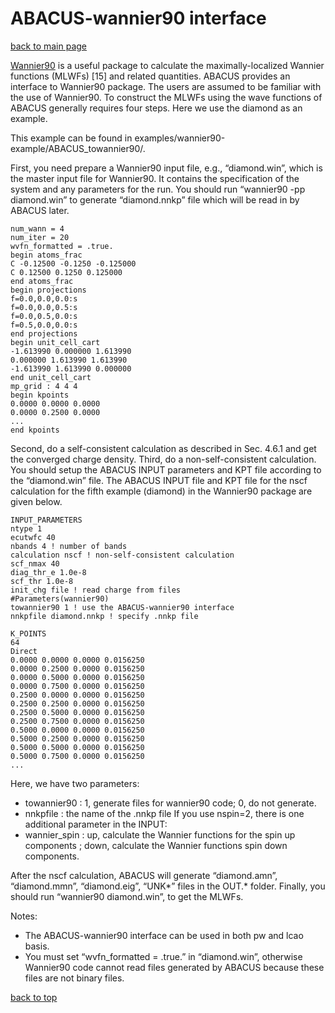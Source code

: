 # ABACUS-wannier90 interface

[back to main page](../../README.md)

[Wannier90](http://www.wannier.org) is a useful package to calculate the maximally-localized Wannier functions (MLWFs) [15] and related quantities. ABACUS provides an interface to Wannier90 package. The users are assumed to be familiar with the use of Wannier90. To construct the MLWFs using the wave functions of ABACUS generally requires four steps. Here we use the diamond as an example.

This example can be found in examples/wannier90-example/ABACUS_towannier90/.

First, you need prepare a Wannier90 input file, e.g., “diamond.win”, which is the master input file for Wannier90. It contains the specification of the system and any parameters for the run. You should run “wannier90 -pp diamond.win” to generate “diamond.nnkp” file which will be read in by ABACUS later.

```
num_wann = 4
num_iter = 20
wvfn_formatted = .true.
begin atoms_frac
C -0.12500 -0.1250 -0.125000
C 0.12500 0.1250 0.125000
end atoms_frac
begin projections
f=0.0,0.0,0.0:s
f=0.0,0.0,0.5:s
f=0.0,0.5,0.0:s
f=0.5,0.0,0.0:s
end projections
begin unit_cell_cart
-1.613990 0.000000 1.613990
0.000000 1.613990 1.613990
-1.613990 1.613990 0.000000
end unit_cell_cart
mp_grid : 4 4 4
begin kpoints
0.0000 0.0000 0.0000
0.0000 0.2500 0.0000
...
end kpoints
```

Second, do a self-consistent calculation as described in Sec. 4.6.1 and get the converged charge density. Third, do a non-self-consistent calculation. You should setup the ABACUS INPUT parameters and KPT file according to the “diamond.win” file. The ABACUS INPUT file and KPT file for the nscf calculation for the fifth example (diamond) in the Wannier90 package are given below.
```
INPUT_PARAMETERS
ntype 1
ecutwfc 40
nbands 4 ! number of bands
calculation nscf ! non-self-consistent calculation
scf_nmax 40
diag_thr_e 1.0e-8
scf_thr 1.0e-8
init_chg file ! read charge from files
#Parameters(wannier90)
towannier90 1 ! use the ABACUS-wannier90 interface
nnkpfile diamond.nnkp ! specify .nnkp file
```

```
K_POINTS
64
Direct
0.0000 0.0000 0.0000 0.0156250
0.0000 0.2500 0.0000 0.0156250
0.0000 0.5000 0.0000 0.0156250
0.0000 0.7500 0.0000 0.0156250
0.2500 0.0000 0.0000 0.0156250
0.2500 0.2500 0.0000 0.0156250
0.2500 0.5000 0.0000 0.0156250
0.2500 0.7500 0.0000 0.0156250
0.5000 0.0000 0.0000 0.0156250
0.5000 0.2500 0.0000 0.0156250
0.5000 0.5000 0.0000 0.0156250
0.5000 0.7500 0.0000 0.0156250
...
```

Here, we have two parameters:
- towannier90 : 1, generate files for wannier90 code; 0, do not generate.
- nnkpfile : the name of the .nnkp file
If you use nspin=2, there is one additional parameter in the INPUT:
- wannier_spin : up, calculate the Wannier functions for the spin up components ; down,
calculate the Wannier functions spin down components.

After the nscf calculation, ABACUS will generate “diamond.amn”, “diamond.mmn”, “diamond.eig”, “UNK*” files in the OUT.* folder. Finally, you should run “wannier90 diamond.win”, to get the MLWFs.

Notes:
- The ABACUS-wannier90 interface can be used in both pw and lcao basis.
- You must set “wvfn_formatted = .true.” in “diamond.win”, otherwise Wannier90 code cannot read files generated by ABACUS because these files are not binary files.


[back to top](#abacus-wannier90-interface)